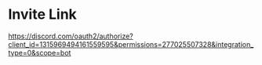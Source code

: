 
# Invite Link
https://discord.com/oauth2/authorize?client_id=1315969494161559595&permissions=277025507328&integration_type=0&scope=bot